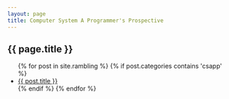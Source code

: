 ```yaml
---
layout: page
title: Computer System A Programmer's Prospective
---
```


<section>
<h1>{{ page.title }}</h1>
<ul>
{% for post in site.rambling %}
  {% if post.categories contains 'csapp' %}
    <li>
      <a href="{{ post.url }}">{{ post.title }}</a>
    </li>
  {% endif %}
{% endfor %}
</ul>
</section>